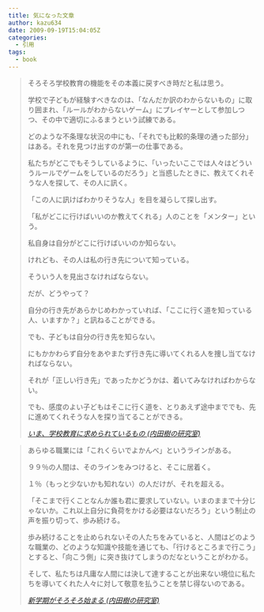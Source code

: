```yaml
---
title: 気になった文章
author: kazu634
date: 2009-09-19T15:04:05Z
categories:
  - 引用
tags:
  - book
---
```

<div class="section">
<blockquote title="404 Not Found" cite="http://blog.tatsuru.com/2009/09/18_1754.php">
<p>
      そろそろ学校教育の機能をその本義に戻すべき時だと私は思う。
</p>

<p>
      学校で子どもが経験すべきなのは、「なんだか訳のわからないもの」に取り囲まれ、「ルールがわからないゲーム」にプレイヤーとして参加しつつ、その中で適切にふるまうという試練である。
</p>

<p>
      どのような不条理な状況の中にも、「それでも比較的条理の通った部分」はある。それを見つけ出すのが第一の仕事である。
</p>

<p>
      私たちがどこでもそうしているように、「いったいここでは人々はどういうルールでゲームをしているのだろう」と当惑したときに、教えてくれそうな人を探して、その人に訊く。
</p>

<p>
      「この人に訊けばわかりそうな人」を目を凝らして探し出す。
</p>

<p>
      「私がどこに行けばいいのか教えてくれる」人のことを「メンター」という。
</p>

<p>
      私自身は自分がどこに行けばいいのか知らない。
</p>

<p>
      けれども、その人は私の行き先について知っている。
</p>

<p>
      そういう人を見出さなければならない。
</p>

<p>
      だが、どうやって？
</p>

<p>
      自分の行き先があらかじめわかっていれば、「ここに行く道を知っている人、いますか？」と訊ねることができる。
</p>

<p>
      でも、子どもは自分の行き先を知らない。
</p>

<p>
      にもかかわらず自分をあやまたず行き先に導いてくれる人を捜し当てなければならない。
</p>

<p>
      それが「正しい行き先」であったかどうかは、着いてみなければわからない。
</p>

<p>
      でも、感度のよい子どもはそこに行く道を、とりあえず途中まででも、先に進めてくれそうな人を探り当てることができる。
</p>

<p>
<cite><a href="http://blog.tatsuru.com/2009/09/18_1754.php" onclick="__gaTracker('send', 'event', 'outbound-article', 'http://blog.tatsuru.com/2009/09/18_1754.php', 'いま、学校教育に求められているもの (内田樹の研究室)');" target="_blank">いま、学校教育に求められているもの (内田樹の研究室)</a></cite>
</p>
</blockquote>

<blockquote title="404 Not Found" cite="http://blog.tatsuru.com/2009/09/19_0925.php">
<p>
      あらゆる職業には「これくらいでよかんべ」というラインがある。
</p>

<p>
      ９９％の人間は、そのラインをみつけると、そこに居着く。
</p>

<p>
      １％（もっと少ないかも知れない）の人だけが、それを超える。
</p>

<p>
      「そこまで行くことなんか誰も君に要求していない。いまのままで十分じゃないか。これ以上自分に負荷をかける必要はないだろう」という制止の声を振り切って、歩み続ける。
</p>

<p>
      歩み続けることを止められないその人たちをみていると、人間はどのような職業の、どのような知識や技能を通じても、「行けるところまで行こう」とすると、「向こう側」に突き抜けてしまうのだなということがわかる。
</p>

<p>
      そして、私たちは凡庸な人間には決して達することが出来ない境位に私たちを導いてくれた人々に対して敬意を払うことを禁じ得ないのである。
</p>

<p>
<cite><a href="http://blog.tatsuru.com/2009/09/19_0925.php" onclick="__gaTracker('send', 'event', 'outbound-article', 'http://blog.tatsuru.com/2009/09/19_0925.php', '新学期がそろそろ始まる (内田樹の研究室)');" target="_blank">新学期がそろそろ始まる (内田樹の研究室)</a></cite>
</p>
</blockquote>
</div>
